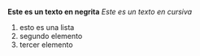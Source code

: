 **Este es un texto en negrita**
*Este es un texto en cursiva*
1. esto es una lista
2. segundo elemento
3. tercer elemento
